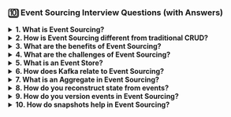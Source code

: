 ### 🔟 Event Sourcing Interview Questions (with Answers)

<details><summary><b>1. What is Event Sourcing?</b></summary>

**Event Sourcing** is a pattern where state is not stored as a snapshot, but instead **reconstructed from a sequence of events**.

Each **domain event** (e.g., `UserCreated`, `OrderPaid`) represents a fact that happened. The current state is rebuilt by replaying those events.

</details>

<details><summary><b>2. How is Event Sourcing different from traditional CRUD?</b></summary>

| Traditional CRUD              | Event Sourcing                      |
|------------------------------|-------------------------------------|
| Stores latest state          | Stores all events                   |
| Overwrites data              | Appends events only                 |
| Harder to audit              | Full audit log                      |
| Easier to implement          | More complex, but more flexible     |

In CRUD, you store "what is". In Event Sourcing, you store "what happened".

</details>

<details><summary><b>3. What are the benefits of Event Sourcing?</b></summary>

- Complete **audit trail**
- Natural fit for **CQRS**
- **Temporal queries** (rebuild state at any time)
- Enables **replay**, **debugging**, and **analytics**
- Supports **event-driven architecture**

</details>

<details><summary><b>4. What are the challenges of Event Sourcing?</b></summary>

- Increased **complexity**
- **Versioning** events over time
- Managing **eventual consistency**
- Requires good **domain modeling**
- Read models must be kept in sync (projections)

</details>

<details><summary><b>5. What is an Event Store?</b></summary>

An **Event Store** is a storage system that:
- Appends and persists events
- Returns event streams by aggregate ID
- Supports event replay

You can use:
- **Custom implementation** (e.g., PostgreSQL, MongoDB)
- **Dedicated store** (e.g., EventStoreDB, Axon, Marten)

</details>

<details><summary><b>6. How does Kafka relate to Event Sourcing?</b></summary>

Kafka can act as a **log-based event store**:
- Producers emit events (e.g., `OrderCreated`)
- Consumers build projections (read models)
- Replay is possible by resetting consumer offset

Limitations:
- Kafka is not an aggregate-aware event store
- No transactional consistency between aggregates

</details>

<details><summary><b>7. What is an Aggregate in Event Sourcing?</b></summary>

An **Aggregate** is a domain object that:
- Applies and raises events
- Holds business rules
- Ensures **consistency boundaries**

Example: `UserAggregate` emits `UserCreated`, `UserEmailChanged`

</details>

<details><summary><b>8. How do you reconstruct state from events?</b></summary>

By **replaying events** in order:

```ts
function applyEvents(events: DomainEvent[]): State {
  return events.reduce((state, event) => apply(state, event), initialState);
}
```

Each event mutates the state — no need to store the final state directly.

</details>

<details><summary><b>9. How do you version events in Event Sourcing?</b></summary>

Strategies:
- Include a `version` field in events
- Use **schema evolution** (e.g., Avro, JSON Schema)
- Create **new event types** (`UserRenamedV2`)

Event consumers must support **backward compatibility**.

</details>

<details><summary><b>10. How do snapshots help in Event Sourcing?</b></summary>

**Snapshots**:
- Store periodic state checkpoints (e.g., every 100 events)
- Reduce replay time on aggregate load
- Must include snapshot + events after it to fully rebuild state

They're an **optimization**, not a replacement for events.

</details>

